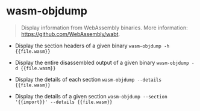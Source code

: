 # wasm-objdump
> Display information from WebAssembly binaries.
> More information: <https://github.com/WebAssembly/wabt>.

- Display the section headers of a given binary
`wasm-objdump -h {{file.wasm}}`

- Display the entire disassembled output of a given binary
`wasm-objdump -d {{file.wasm}}`

- Display the details of each section
`wasm-objdump --details {{file.wasm}}`

- Display the details of a given section
`wasm-objdump --section '{{import}}' --details {{file.wasm}}`

